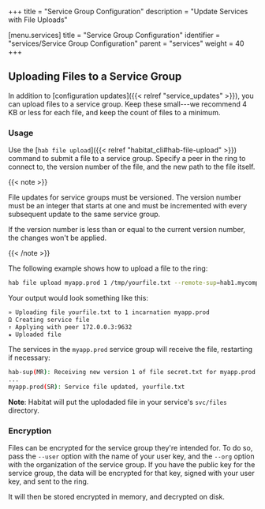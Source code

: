 +++
title = "Service Group Configuration"
description = "Update Services with File Uploads"


[menu.services]
    title = "Service Group Configuration"
    identifier = "services/Service Group Configuration"
    parent = "services"
    weight = 40
+++

## Uploading Files to a Service Group

In addition to [configuration updates]({{< relref "service_updates" >}}), you can
upload files to a service group. Keep these small---we recommend 4 KB or less for each
file, and keep the count of files to a minimum.

### Usage

Use the [`hab file upload`]({{< relref "habitat_cli#hab-file-upload" >}}) command
to submit a file to a service group. Specify a peer in the ring to connect to,
the version number of the file, and the new path to the file itself.

{{< note >}}

File updates for service groups must be versioned. The version number must be an
integer that starts at one and must be incremented with every subsequent update
to the same service group.

If the version number is less than or equal to
the current version number, the changes won't be applied.

{{< /note >}}

The following example shows how to upload a file to the ring:

```bash
hab file upload myapp.prod 1 /tmp/yourfile.txt --remote-sup=hab1.mycompany.com
```

Your output would look something like this:

```sh
» Uploading file yourfile.txt to 1 incarnation myapp.prod
Ω Creating service file
↑ Applying with peer 172.0.0.3:9632
★ Uploaded file
```

The services in the `myapp.prod` service group will receive the file, restarting if necessary:

```sh
hab-sup(MR): Receiving new version 1 of file secret.txt for myapp.prod
...
myapp.prod(SR): Service file updated, yourfile.txt
```

**Note**: Habitat will put the uplodaded file in your service's `svc/files` directory.

### Encryption

Files can be encrypted for the service group they're intended for. To do so,
pass the `--user` option with the name of your user key, and the `--org` option
with the organization of the service group. If you have the public key for the
service group, the data will be encrypted for that key, signed with your user key,
and sent to the ring.

It will then be stored encrypted in memory, and decrypted on disk.
